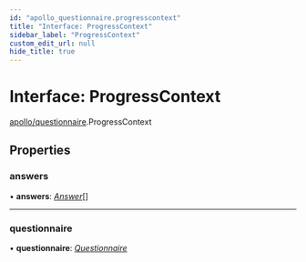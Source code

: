 ```yaml
---
id: "apollo_questionnaire.progresscontext"
title: "Interface: ProgressContext"
sidebar_label: "ProgressContext"
custom_edit_url: null
hide_title: true
---
```


# Interface: ProgressContext

[apollo/questionnaire](../modules/apollo_questionnaire.md).ProgressContext

## Properties

### answers

• **answers**: [*Answer*](apollo_questionnaire.answer.md)[]

___

### questionnaire

• **questionnaire**: [*Questionnaire*](apollo_questionnaire.questionnaire.md)
